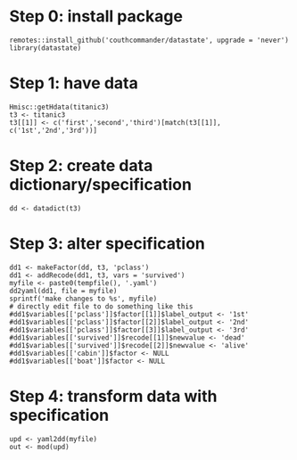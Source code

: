 # Step 0: install package

```{r}
remotes::install_github('couthcommander/datastate', upgrade = 'never')
library(datastate)
```

# Step 1: have data

```{r}
Hmisc::getHdata(titanic3)
t3 <- titanic3
t3[[1]] <- c('first','second','third')[match(t3[[1]], c('1st','2nd','3rd'))]
```

# Step 2: create data dictionary/specification
```{r}
dd <- datadict(t3)
```

# Step 3: alter specification

```{r}
dd1 <- makeFactor(dd, t3, 'pclass')
dd1 <- addRecode(dd1, t3, vars = 'survived')
myfile <- paste0(tempfile(), '.yaml')
dd2yaml(dd1, file = myfile)
sprintf('make changes to %s', myfile)
# directly edit file to do something like this
#dd1$variables[['pclass']]$factor[[1]]$label_output <- '1st'
#dd1$variables[['pclass']]$factor[[2]]$label_output <- '2nd'
#dd1$variables[['pclass']]$factor[[3]]$label_output <- '3rd'
#dd1$variables[['survived']]$recode[[1]]$newvalue <- 'dead'
#dd1$variables[['survived']]$recode[[2]]$newvalue <- 'alive'
#dd1$variables[['cabin']]$factor <- NULL
#dd1$variables[['boat']]$factor <- NULL
```

# Step 4: transform data with specification

```{r}
upd <- yaml2dd(myfile)
out <- mod(upd)
```
